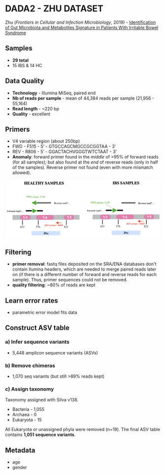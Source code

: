 # DADA2 - ZHU DATASET

Zhu (_Frontiers in Cellular and Infection Microbiology_, 2019) - [Identification of Gut Microbiota and Metabolites Signature in Patients With Irritable Bowel Syndrome][1]

[1]: https://www.frontiersin.org/articles/10.3389/fcimb.2019.00346/full 


## Samples
- **29 total**
- 15 IBS & 14 HC

## Data Quality
- **Technology** - Illumina MiSeq, paired end
- **Nb of reads per sample** - mean of 44,384 reads per sample (21,956 - 55,164)
- **Read length** - ~220 bp
- **Quality** - excellent

## Primers
- V4 variable region (about 250bp)
- FWD - F515 - 5’ - GTGCCAGCMGCCGCGGTAA - 3’
- REV - R806 - 5’ - GGACTACHVGGGTWTCTAAT - 3’
- **Anomaly**: forward primer found in the _middle_ of >95% of forward reads (for all samples); but also found at the _end_ of reverse reads (only in half of the samples). Reverse primer not found (even with more mismatch allowed).

<p align="center">
<img src="plots-zhu/primer_anomaly.png" width="500" title="Primer-Anomaly-Schematic">
</p>


## Filtering
- **primer removal**: fastq files deposited on the SRA/ENA databases don't contain Ilumina headers, which are needed to merge paired reads later on (if there is a different number of forward and reverse reads for each sample). Thus, primer sequences could not be removed.
- **quality filtering**: \~80% of reads are kept

## Learn error rates
- parametric error model fits data

## Construct ASV table
### a) Infer sequence variants
- 5,448 amplicon sequence variants (ASVs)

### b) Remove chimeras
- 1,070 seq variants (but still >89% reads kept)

### c) Assign taxonomy
Taxonomy assigned with Silva v138.
- Bacteria - 1,055
- Archaea - 0
- Eukaryota - 15

All Eukaryota or unassigned phyla were removed (n=19). The final ASV table contains **1,051 sequence variants**.

## Metadata
- age
- gender



